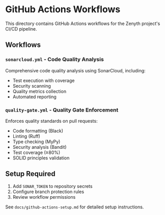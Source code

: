 # GitHub Actions Workflows

This directory contains GitHub Actions workflows for the Zenyth project's CI/CD pipeline.

## Workflows

### `sonarcloud.yml` - Code Quality Analysis
Comprehensive code quality analysis using SonarCloud, including:
- Test execution with coverage
- Security scanning
- Quality metrics collection
- Automated reporting

### `quality-gate.yml` - Quality Gate Enforcement  
Enforces quality standards on pull requests:
- Code formatting (Black)
- Linting (Ruff)
- Type checking (MyPy)
- Security analysis (Bandit)
- Test coverage (≥80%)
- SOLID principles validation

## Setup Required

1. Add `SONAR_TOKEN` to repository secrets
2. Configure branch protection rules
3. Review workflow permissions

See `docs/github-actions-setup.md` for detailed setup instructions.
